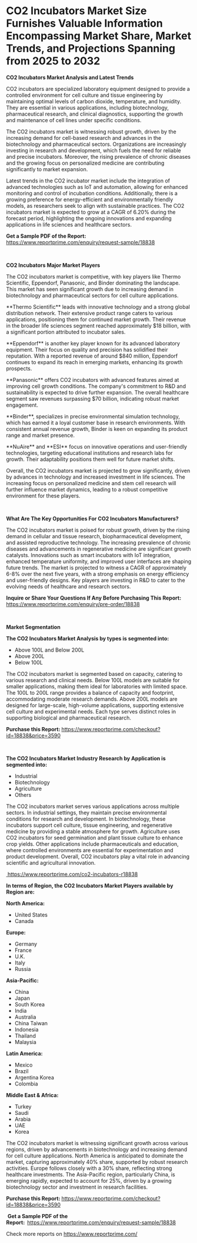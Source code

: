 <p><h1>CO2 Incubators Market Size Furnishes Valuable Information Encompassing Market Share, Market Trends, and Projections Spanning from 2025 to 2032</h1></p><p><strong>CO2 Incubators Market Analysis and Latest Trends</strong></p>
<p><p>CO2 incubators are specialized laboratory equipment designed to provide a controlled environment for cell culture and tissue engineering by maintaining optimal levels of carbon dioxide, temperature, and humidity. They are essential in various applications, including biotechnology, pharmaceutical research, and clinical diagnostics, supporting the growth and maintenance of cell lines under specific conditions.</p><p>The CO2 incubators market is witnessing robust growth, driven by the increasing demand for cell-based research and advances in the biotechnology and pharmaceutical sectors. Organizations are increasingly investing in research and development, which fuels the need for reliable and precise incubators. Moreover, the rising prevalence of chronic diseases and the growing focus on personalized medicine are contributing significantly to market expansion.</p><p>Latest trends in the CO2 incubator market include the integration of advanced technologies such as IoT and automation, allowing for enhanced monitoring and control of incubation conditions. Additionally, there is a growing preference for energy-efficient and environmentally friendly models, as researchers seek to align with sustainable practices. The CO2 incubators market is expected to grow at a CAGR of 6.20% during the forecast period, highlighting the ongoing innovations and expanding applications in life sciences and healthcare sectors.</p></p>
<p><strong>Get a Sample PDF of the Report:&nbsp;</strong> <a href="https://www.reportprime.com/enquiry/request-sample/18838?utm_campaign=3325&utm_medium=2&utm_source=Github&utm_content=ia&utm_term=19032025&utm_id=co2-incubators">https://www.reportprime.com/enquiry/request-sample/18838</a></p>
<p>&nbsp;</p>
<p><strong>CO2 Incubators Major Market Players</strong></p>
<p><p>The CO2 incubators market is competitive, with key players like Thermo Scientific, Eppendorf, Panasonic, and Binder dominating the landscape. This market has seen significant growth due to increasing demand in biotechnology and pharmaceutical sectors for cell culture applications.</p><p>**Thermo Scientific** leads with innovative technology and a strong global distribution network. Their extensive product range caters to various applications, positioning them for continued market growth. Their revenue in the broader life sciences segment reached approximately $18 billion, with a significant portion attributed to incubator sales.</p><p>**Eppendorf** is another key player known for its advanced laboratory equipment. Their focus on quality and precision has solidified their reputation. With a reported revenue of around $840 million, Eppendorf continues to expand its reach in emerging markets, enhancing its growth prospects.</p><p>**Panasonic** offers CO2 incubators with advanced features aimed at improving cell growth conditions. The company's commitment to R&D and sustainability is expected to drive further expansion. The overall healthcare segment saw revenues surpassing $70 billion, indicating robust market engagement.</p><p>**Binder**, specializes in precise environmental simulation technology, which has earned it a loyal customer base in research environments. With consistent annual revenue growth, Binder is keen on expanding its product range and market presence.</p><p>**NuAire** and **ESI** focus on innovative operations and user-friendly technologies, targeting educational institutions and research labs for growth. Their adaptability positions them well for future market shifts.</p><p>Overall, the CO2 incubators market is projected to grow significantly, driven by advances in technology and increased investment in life sciences. The increasing focus on personalized medicine and stem cell research will further influence market dynamics, leading to a robust competitive environment for these players.</p></p>
<p>&nbsp;</p>
<p><strong>What Are The Key Opportunities For CO2 Incubators Manufacturers?</strong></p>
<p><p>The CO2 incubators market is poised for robust growth, driven by the rising demand in cellular and tissue research, biopharmaceutical development, and assisted reproductive technology. The increasing prevalence of chronic diseases and advancements in regenerative medicine are significant growth catalysts. Innovations such as smart incubators with IoT integration, enhanced temperature uniformity, and improved user interfaces are shaping future trends. The market is projected to witness a CAGR of approximately 6-8% over the next five years, with a strong emphasis on energy efficiency and user-friendly designs. Key players are investing in R&D to cater to the evolving needs of healthcare and research sectors.</p></p>
<p><strong>Inquire or Share Your Questions If Any Before Purchasing This Report:</strong> <a href="https://www.reportprime.com/enquiry/pre-order/18838?utm_campaign=3325&utm_medium=2&utm_source=Github&utm_content=ia&utm_term=19032025&utm_id=co2-incubators">https://www.reportprime.com/enquiry/pre-order/18838</a></p>
<p>&nbsp;</p>
<p><strong>Market Segmentation</strong></p>
<p><strong>The CO2 Incubators Market Analysis by types is segmented into:</strong></p>
<p><ul><li>Above 100L and Below 200L</li><li>Above 200L</li><li>Below 100L</li></ul></p>
<p><p>The CO2 incubators market is segmented based on capacity, catering to various research and clinical needs. Below 100L models are suitable for smaller applications, making them ideal for laboratories with limited space. The 100L to 200L range provides a balance of capacity and footprint, accommodating moderate research demands. Above 200L models are designed for large-scale, high-volume applications, supporting extensive cell culture and experimental needs. Each type serves distinct roles in supporting biological and pharmaceutical research.</p></p>
<p><strong>Purchase this Report:&nbsp;</strong><a href="https://www.reportprime.com/checkout?id=18838&price=3590&utm_campaign=3325&utm_medium=2&utm_source=Github&utm_content=ia&utm_term=19032025&utm_id=co2-incubators">https://www.reportprime.com/checkout?id=18838&price=3590</a></p>
<p>&nbsp;</p>
<p><strong>The CO2 Incubators Market Industry Research by Application is segmented into:</strong></p>
<p><ul><li>Industrial</li><li>Biotechnology</li><li>Agriculture</li><li>Others</li></ul></p>
<p><p>The CO2 incubators market serves various applications across multiple sectors. In industrial settings, they maintain precise environmental conditions for research and development. In biotechnology, these incubators support cell culture, tissue engineering, and regenerative medicine by providing a stable atmosphere for growth. Agriculture uses CO2 incubators for seed germination and plant tissue culture to enhance crop yields. Other applications include pharmaceuticals and education, where controlled environments are essential for experimentation and product development. Overall, CO2 incubators play a vital role in advancing scientific and agricultural innovation.</p></p>
<p><a href="https://www.reportprime.com/co2-incubators-r18838?utm_campaign=3325&utm_medium=2&utm_source=Github&utm_content=ia&utm_term=19032025&utm_id=co2-incubators">&nbsp;https://www.reportprime.com/co2-incubators-r18838</a></p>
<p><strong>In terms of Region, the CO2 Incubators Market Players available by Region are:</strong></p>
<p>
    <p> <strong> North America: </strong>
        <ul>
            <li>United States</li>
            <li>Canada</li>
        </ul>
        </p> 
    <p> <strong> Europe: </strong>
        <ul>
            <li>Germany</li>
            <li>France</li>
            <li>U.K.</li>
            <li>Italy</li>
            <li>Russia</li>
        </ul>
        </p> 
    <p> <strong> Asia-Pacific: </strong>
        <ul>
            <li>China</li>
            <li>Japan</li>
            <li>South Korea</li>
            <li>India</li>
            <li>Australia</li>
            <li>China Taiwan</li>
            <li>Indonesia</li>
            <li>Thailand</li>
            <li>Malaysia</li>
        </ul>
        </p> 
    <p> <strong> Latin America: </strong>
        <ul>
            <li>Mexico</li>
            <li>Brazil</li>
            <li>Argentina Korea</li>
            <li>Colombia</li>
        </ul>
        </p> 
    <p> <strong> Middle East & Africa: </strong>
        <ul>
            <li>Turkey</li>
            <li>Saudi</li>
            <li>Arabia</li>
            <li>UAE</li>
            <li>Korea</li>
        </ul>
    </p>
    </p>
<p><p>The CO2 incubators market is witnessing significant growth across various regions, driven by advancements in biotechnology and increasing demand for cell culture applications. North America is anticipated to dominate the market, capturing approximately 40% share, supported by robust research activities. Europe follows closely with a 30% share, reflecting strong healthcare investments. The Asia-Pacific region, particularly China, is emerging rapidly, expected to account for 25%, driven by a growing biotechnology sector and investment in research facilities.</p></p>
<p><strong>Purchase this Report: </strong><a href="https://www.reportprime.com/checkout?id=18838&price=3590&utm_campaign=3325&utm_medium=2&utm_source=Github&utm_content=ia&utm_term=19032025&utm_id=co2-incubators">https://www.reportprime.com/checkout?id=18838&price=3590</a></p>
<p>&nbsp;<strong>Get a Sample PDF of the Report:&nbsp;&nbsp;</strong><a href="https://www.reportprime.com/enquiry/request-sample/18838?utm_campaign=3325&utm_medium=2&utm_source=Github&utm_content=ia&utm_term=19032025&utm_id=co2-incubators">https://www.reportprime.com/enquiry/request-sample/18838</a></p>
<p><strong></strong></p>
<p>Check more reports on <a href="https://www.reportprime.com/?utm_campaign=3325&utm_medium=2&utm_source=Github&utm_content=ia&utm_term=19032025&utm_id=co2-incubators">https://www.reportprime.com/</a></p>